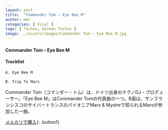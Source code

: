 ```yaml
---
layout: post
title:  "Commander Tom – Eye Bee M"
author: mmr
categories: [ Vinyl ]
tags: [ Techno, German Techno ]
image: ../assets/images/Commander Tom – Eye Bee M.jpg
---
```


#### Commander Tom – Eye Bee M

#### Tracklist
```md
A. Eye Bee M

B. Trip To Mars
```

Commander Tom（コマンダー・トム）は、ドイツ出身のテクノDJ・プロデューサー。「Eye Bee M」はCommander Tomの代表曲の一つ。B面は、サンフランシスコのサイバートランスのパイオニアMars & Mystreで知られるMarsが参加した一曲。

[メルカリで購入](https://jp.mercari.com/item/m76767302335){: .button1}

